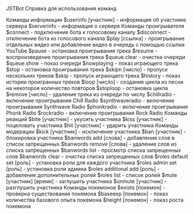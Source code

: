 JSTBot
Справка для использования команд

Команды информации
  $userinfo [участник] - информация об участнике сервера
  $serverinfo - информация о сервере
  Команды проигрывателя
  $connect - подключение бота к голосовому каналу
  $disconnect - отключение бота из голосового канала
  $play [ссылка] - проигрывание отдельных видео или добавление видео в очередь с помощью ссылки YouTube
  $pause - остановка проигрывания трека
  $resume - воспроизведение проигрывания трека
  $queue.clear - очистка очереди
  $queue.show - показ очереди
  $nowplaying - показ играющего трека
  $stop - остановка проигрывания трека
  $skipn [число] - пропуск нескольких треков
  $skip - пропуск играющего трека
  $history - показ истории проигранных треков
  $loop [число] - создание цикла из песни на некоторое количество повторов
  $stoploop - остановка цикла
  $remove [число] - удаление трека из очереди по числу
  $chillradio - включение проигрывания Chill Radio
  $synthwaveradio - включение проигрывания Synthwave Radio
  $phonkradio - включение проигрывания Phonk Radio
  $rockradio - включение проигрывания Rock Radio
Команды реакций
  $bite [участник] - укусить участника
  $kiss [участник] - поцеловать участника
  $hit [участник] - ударить участника
  Команды модерации
  $kick [участник] - исключение участника
  $ban [участник] - блокировка участника
  $banwords add [слова] - добавление слов в список запрещенных
  $banwords remove [слова] - удаление слов из списка запрещенных
  $banwords list - просмотр списка запрещенных слов
  $banwords clear - очистка списка запрещенных слов
  $roles default set [роль] - установка роли для каждого участника
  $roles admin set [роль] - установка роли админа
  $roles additional add [роль] - добавление дополнительных ролей
  $roles list - список ролей
  $mute [участник] [время] - заглушить участника
  $unmute [участник] - разглушить участника
Команды покемонов
  $exists [покемон] - проверка существования покемона
  $baseexp [покемон] - показ количества базового опыта покемона
  $height [покемон] - показ роста покемона
